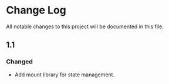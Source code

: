 # Change Log
All notable changes to this project will be documented in this file.

## 1.1
### Changed
- Add mount library for state management.

